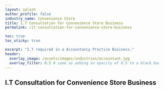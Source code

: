 ```yaml
---
layout: splash 
author_profile: false 
industry_name: Convenience Store
title: I.T Consultation for Convenience Store Business
permalink: /it-consultation-for-convenience-store-business

toc: true
toc_sticky: true

excerpt: "I.T required in a Accountancy Practice Business."
header:
  overlay_image: /assets/images/industries/accountant.jpg
  overlay_filter: 0.5 # same as adding an opacity of 0.5 to a black background
---
```


## I.T Consultation for Convenience Store Business